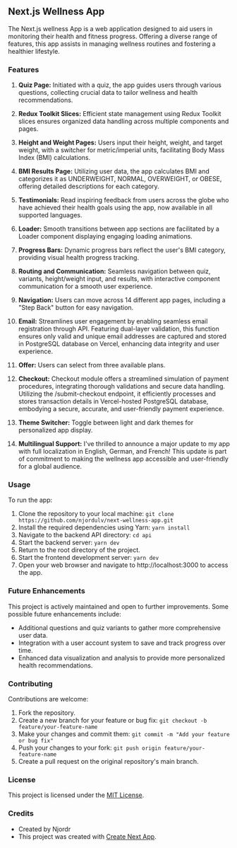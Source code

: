 ## Next.js Wellness App

The Next.js wellness App is a web application designed to aid users in monitoring their health and fitness progress. Offering a diverse range of features, this app assists in managing wellness routines and fostering a healthier lifestyle.

### Features

1. **Quiz Page:** Initiated with a quiz, the app guides users through various questions, collecting crucial data to tailor wellness and health recommendations.

2. **Redux Toolkit Slices:** Efficient state management using Redux Toolkit slices ensures organized data handling across multiple components and pages.

3. **Height and Weight Pages:** Users input their height, weight, and target weight, with a switcher for metric/imperial units, facilitating Body Mass Index (BMI) calculations.

4. **BMI Results Page:** Utilizing user data, the app calculates BMI and categorizes it as UNDERWEIGHT, NORMAL, OVERWEIGHT, or OBESE, offering detailed descriptions for each category.

5. **Testimonials:** Read inspiring feedback from users across the globe who have achieved their health goals using the app, now available in all supported languages.

6. **Loader:** Smooth transitions between app sections are facilitated by a Loader component displaying engaging loading animations.

7. **Progress Bars:** Dynamic progress bars reflect the user's BMI category, providing visual health progress tracking.

8. **Routing and Communication:** Seamless navigation between quiz, variants, height/weight input, and results, with interactive component communication for a smooth user experience.

9. **Navigation:** Users can move across 14 different app pages, including a "Step Back" button for easy navigation.

10. **Email:** Streamlines user engagement by enabling seamless email registration through API. Featuring dual-layer validation, this function ensures only valid and unique email addresses are captured and stored in PostgreSQL database on Vercel, enhancing data integrity and user experience.

11. **Offer:** Users can select from three available plans.

12. **Checkout:** Checkout module offers a streamlined simulation of payment procedures, integrating thorough validations and secure data handling. Utilizing the /submit-checkout endpoint, it efficiently processes and stores transaction details in Vercel-hosted PostgreSQL database, embodying a secure, accurate, and user-friendly payment experience.

13. **Theme Switcher:** Toggle between light and dark themes for personalized app display.

14. **Multilingual Support:** I've thrilled to announce a major update to my app with full localization in English, German, and French! This update is part of commitment to making the wellness app accessible and user-friendly for a global audience.

### Usage

To run the app:

1. Clone the repository to your local machine: `git clone https://github.com/njordulv/next-wellness-app.git`
2. Install the required dependencies using Yarn: `yarn install`
3. Navigate to the backend API directory: `cd api`
4. Start the backend server: `yarn dev`
5. Return to the root directory of the project.
6. Start the frontend development server: `yarn dev`
7. Open your web browser and navigate to http://localhost:3000 to access the app.

### Future Enhancements

This project is actively maintained and open to further improvements. Some possible future enhancements include:

- Additional questions and quiz variants to gather more comprehensive user data.
- Integration with a user account system to save and track progress over time.
- Enhanced data visualization and analysis to provide more personalized health recommendations.

### Contributing

Contributions are welcome:

1. Fork the repository.
2. Create a new branch for your feature or bug fix: `git checkout -b feature/your-feature-name`
3. Make your changes and commit them: `git commit -m "Add your feature or bug fix"`
4. Push your changes to your fork: `git push origin feature/your-feature-name`
5. Create a pull request on the original repository's main branch.

### License

This project is licensed under the [MIT License](LICENSE).

### Credits

- Created by Njordr
- This project was created with [Create Next App](https://nextjs.org/).
